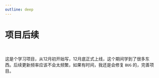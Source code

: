 ```yaml
---
outline: deep
---
```


# 项目后续

<br>

这是个学习项目，从12月初开始写，12月底正式上线，这个期间学到了很多东西。后续更新频率应该不会太频繁，如果有时间，我还是会修复 `BUG` 的，完善项目。
